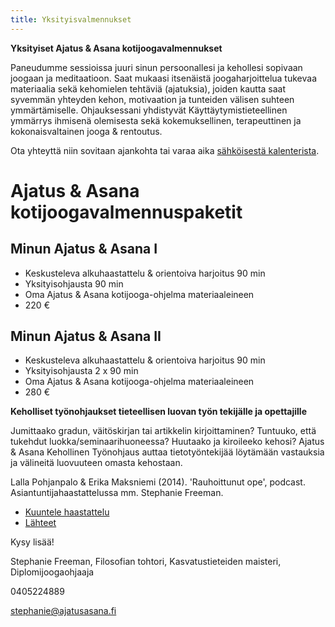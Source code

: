 ```yaml
---
title: Yksityisvalmennukset
---
```


**Yksityiset Ajatus & Asana kotijoogavalmennukset**

Paneudumme sessioissa juuri sinun persoonallesi ja kehollesi sopivaan joogaan ja meditaatioon. Saat mukaasi itsenäistä  joogaharjoittelua tukevaa materiaalia sekä kehomielen tehtäviä (ajatuksia), joiden kautta saat syvemmän yhteyden kehon, motivaation ja tunteiden välisen suhteen ymmärtämiselle. Ohjauksessani yhdistyvät Käyttäytymistieteellinen ymmärrys ihmisenä olemisesta sekä kokemuksellinen, terapeuttinen ja kokonaisvaltainen jooga & rentoutus.


</section>

Ota yhteyttä niin sovitaan ajankohta tai varaa aika <span class="ajanvaraus-link">[sähköisestä kalenterista](ajanvaraus.html)</span>.

<p class="valmennus"/>

Ajatus & Asana kotijoogavalmennuspaketit
===============================

Minun Ajatus & Asana I
--------------------

- Keskusteleva alkuhaastattelu & orientoiva harjoitus 90 min
- Yksityisohjausta 90 min
- Oma Ajatus & Asana kotijooga-ohjelma materiaaleineen  
- 220 €

Minun Ajatus & Asana II
--------------------

- Keskusteleva alkuhaastattelu & orientoiva harjoitus 90 min
- Yksityisohjausta 2 x 90 min 
- Oma Ajatus & Asana kotijooga-ohjelma materiaaleineen  
- 280 €


**Keholliset työnohjaukset tieteellisen luovan työn tekijälle ja opettajille**

Jumittaako gradun, väitöskirjan tai artikkelin kirjoittaminen? Tuntuuko, että tukehdut luokka/seminaarihuoneessa? Huutaako ja kiroileeko kehosi? Ajatus & Asana Kehollinen Työnohjaus auttaa tietotyöntekijää löytämään vastauksia ja välineitä luovuuteen omasta kehostaan. 

Lalla Pohjanpalo & Erika Maksniemi (2014). 'Rauhoittunut ope', podcast. Asiantuntijahaastattelussa mm. Stephanie Freeman.

* [Kuuntele haastattelu](RauhoittunutOpe.mp3)
* [Lähteet](RauhoittunutOpe.pdf)

Kysy lisää!

Stephanie Freeman, Filosofian tohtori, Kasvatustieteiden maisteri, Diplomijoogaohjaaja

0405224889

[stephanie@ajatusasana.fi](mailto:stephanie@ajatusasana.fi)

</div>
